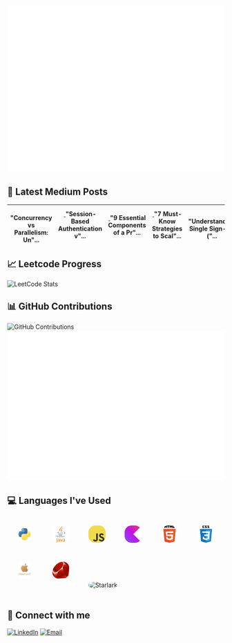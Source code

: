 <img alt="" width="100%" height="60%" src="https://github.com/dicusa/dicusa/blob/main/metrics.base.svg" alt=""></img>

## 📖 Latest Medium Posts
<!-- BLOG-POST-THUMBNAILS:START -->
<table style="border-spacing: 0; border-collapse: separate;"><thead><tr>
  <th style="justify-content: space-between;">
    <a href="https://medium.com/@jain.yash1909/concurrency-vs-parallelism-understanding-the-key-differences-202a8cd99417?source=rss-572bb85fdb------2" style="height:160px; width:130px">
      <img src="https://miro.medium.com/v2/resize:fit:1080/1*dHfK9ZbBlZ_TONQPw8U7oA.png" alt="" >
    </a>
<span>"Concurrency vs Parallelism: Un"...   </span></th>
  <th style="justify-content: space-between;">
    <a href="https://medium.com/@jain.yash1909/session-based-authentication-vs-jwt-based-authentication-whats-the-difference-5d9e24d7e916?source=rss-572bb85fdb------2" style="height:160px; width:130px">
      <img src="https://miro.medium.com/v2/resize:fit:985/1*C9QNPtNlSmSoqUZUZWlqxw.png" alt="" >
    </a>
<span>"Session-Based Authentication v"...   </span></th>
  <th style="justify-content: space-between;">
    <a href="https://medium.com/@jain.yash1909/9-essential-components-of-a-production-microservice-application-761ff972dd19?source=rss-572bb85fdb------2" style="height:160px; width:130px">
      <img src="https://miro.medium.com/v2/da:true/resize:fit:1200/0*mZNl7dyLzqEX97Zc.gif" alt="" >
    </a>
<span>"9 Essential Components of a Pr"...   </span></th>
  <th style="justify-content: space-between;">
    <a href="https://medium.com/@jain.yash1909/7-must-know-strategies-to-scale-your-database-bf26c9077333?source=rss-572bb85fdb------2" style="height:160px; width:130px">
      <img src="https://miro.medium.com/v2/resize:fit:1189/1*uhrFqZ3v7CBUt0Az7cncaQ.jpeg" alt="" >
    </a>
<span>"7 Must-Know Strategies to Scal"...   </span></th>
  <th style="justify-content: space-between;">
    <a href="https://medium.com/@jain.yash1909/understanding-single-sign-on-sso-ca7aae32bdcd?source=rss-572bb85fdb------2" style="height:160px; width:130px">
      <img src="https://miro.medium.com/v2/resize:fit:712/1*yiw8smZDlNLmGgDyzWXdQg.png" alt="" >
    </a>
<span>"Understanding Single Sign-On ("...   </span></th>
</tr></thead></table>
<!-- BLOG-POST-THUMBNAILS:END -->

## 📈 Leetcode Progress
![LeetCode Stats](https://leetcard.jacoblin.cool/dicusa?theme=transparent&font=Mallanna&ext=heatmap)

## 📊 GitHub Contributions
![GitHub Contributions](https://ghchart.rshah.org/dicusa)
![Metrics](https://github.com/dicusa/dicusa/blob/main/metrics.plugin.isocalendar.fullyear.svg)

## 💻 Languages I've Used
<!-- LANGUAGES-USED-START -->
<img src="https://raw.githubusercontent.com/github/explore/main/topics/python/python.png" alt="Python" width="40" height="40" style="margin:20px; border-radius: 40% " /> <img src="https://raw.githubusercontent.com/github/explore/main/topics/java/java.png" alt="Java" width="40" height="40" style="margin:20px; border-radius: 40% " /> <img src="https://raw.githubusercontent.com/github/explore/main/topics/javascript/javascript.png" alt="JavaScript" width="40" height="40" style="margin:20px; border-radius: 40% " /> <img src="https://raw.githubusercontent.com/github/explore/main/topics/kotlin/kotlin.png" alt="Kotlin" width="40" height="40" style="margin:20px; border-radius: 40% " /> <img src="https://raw.githubusercontent.com/github/explore/main/topics/html/html.png" alt="HTML" width="40" height="40" style="margin:20px; border-radius: 40% " /> <img src="https://raw.githubusercontent.com/github/explore/main/topics/css/css.png" alt="CSS" width="40" height="40" style="margin:20px; border-radius: 40% " /> <img src="https://raw.githubusercontent.com/github/explore/main/topics/objective-c/objective-c.png" alt="Objective-C" width="40" height="40" style="margin:20px; border-radius: 40% " /> <img src="https://raw.githubusercontent.com/github/explore/main/topics/ruby/ruby.png" alt="Ruby" width="40" height="40" style="margin:20px; border-radius: 40% " /> <img src="https://via.placeholder.com/40?text=?" alt="Starlark" width="40" height="40" style="margin:20px; border-radius: 40% " />
<!-- LANGUAGES-USED-END -->

## 🔗 Connect with me
[![LinkedIn](https://img.shields.io/badge/LinkedIn-Connect-blue)](https://www.linkedin.com/in/yash-jain-869144b1/)
[![Email](https://img.shields.io/badge/Email-Connect-orange)](mailto:jain.yash1909@gmail.com)





